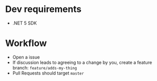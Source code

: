 # Dev requirements
- .NET 5 SDK

# Workflow
- Open a issue
- If discussion leads to agreeing to a change by you, create a feature branch: `feature/adds-my-thing`
- Pull Requests should target `master`